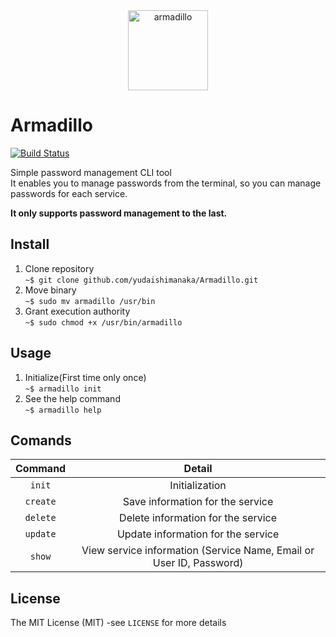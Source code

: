 <div align="center">
<img src="https://github.com/yudaishimanaka/Armadillo/blob/master/images/armadillo.png" alt="armadillo" width="128" height="128">
</div>

# Armadillo
[![Build Status](https://travis-ci.org/yudaishimanaka/Armadillo.svg?branch=master)](https://travis-ci.org/yudaishimanaka/Armadillo)

Simple password management CLI tool  
It enables you to manage passwords from the terminal, so you can manage passwords for each service.  

**It only supports password management to the last.**

## Install
1. Clone repository  
`~$ git clone github.com/yudaishimanaka/Armadillo.git`
2. Move binary  
`~$ sudo mv armadillo /usr/bin`
3. Grant execution authority  
`~$ sudo chmod +x /usr/bin/armadillo`  

## Usage
1. Initialize(First time only once)  
`~$ armadillo init`
2. See the help command  
`~$ armadillo help`  

## Comands
|Command|Detail|
|:--:|:--:|
|`init`|Initialization|
|`create`|Save information for the service|
|`delete`|Delete information for the service|
|`update`|Update information for the service|
|`show`|View service information (Service Name, Email or User ID, Password)|

## License
The MIT License (MIT) -see `LICENSE` for more details
